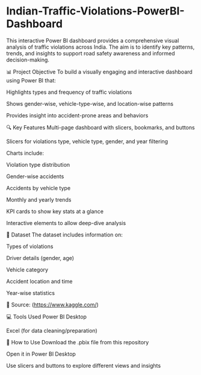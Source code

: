 # Indian-Traffic-Violations-PowerBI-Dashboard
This interactive Power BI dashboard provides a comprehensive visual analysis of traffic violations across India. The aim is to identify key patterns, trends, and insights to support road safety awareness and informed decision-making.

📊 Project Objective
To build a visually engaging and interactive dashboard using Power BI that:

Highlights types and frequency of traffic violations

Shows gender-wise, vehicle-type-wise, and location-wise patterns

Provides insight into accident-prone areas and behaviors

🔍 Key Features
Multi-page dashboard with slicers, bookmarks, and buttons

Slicers for violations type, vehicle type, gender, and year filtering

Charts include:

Violation type distribution

Gender-wise accidents

Accidents by vehicle type

Monthly and yearly trends

KPI cards to show key stats at a glance

Interactive elements to allow deep-dive analysis

📁 Dataset
The dataset includes information on:

Types of violations

Driver details (gender, age)

Vehicle category

Accident location and time

Year-wise statistics

📌 Source: (https://www.kaggle.com/)

💻 Tools Used
Power BI Desktop

Excel (for data cleaning/preparation)

🚀 How to Use
Download the .pbix file from this repository

Open it in Power BI Desktop

Use slicers and buttons to explore different views and insights
